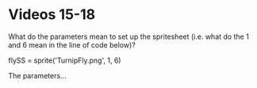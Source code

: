 # Videos 15-18

What do the parameters mean to set up the spritesheet (i.e. what do the 1 and 6 mean in the line of code below)?

flySS = sprite('TurnipFly.png', 1, 6) 

The parameters...